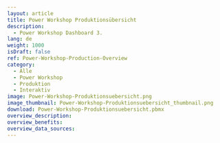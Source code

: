 ```yaml
---
layout: article
title: Power Workshop Produktionsübersicht
description: 
  - Power Workshop Dashboard 3. 
lang: de
weight: 1000
isDraft: false
ref: Power-Workshop-Production-Overview
category:
  - Alle
  - Power Workshop
  - Produktion
  - Interaktiv
image: Power-Workshop-Produktionsuebersicht.png
image_thumbnail: Power-Workshop-Produktionsuebersicht_thumbnail.png
download: Power-Workshop-Produktionsuebersicht.pbmx
overview_description:
overview_benefits:
overview_data_sources:
---
```


